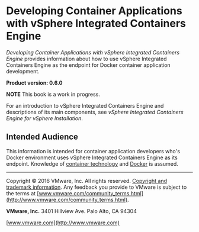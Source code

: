 # Developing Container Applications with vSphere Integrated Containers Engine 

*Developing Container Applications with vSphere Integrated Containers Engine* provides information about how to use vSphere Integrated Containers Engine as the endpoint for Docker container application development.

**Product version: 0.6.0**

**NOTE**  This book is a work in progress.

For an introduction to vSphere Integrated Containers Engine and descriptions of its main components, see *vSphere Integrated Containers Engine for vSphere Installation*.

## Intended Audience

This information is intended for container application developers who's Docker environment uses vSphere Integrated Containers Engine as its endpoint. Knowledge of [container technology](https://en.wikipedia.org/wiki/Operating-system-level_virtualization) and [Docker](https://docs.docker.com/) is assumed.

----------

Copyright &copy; 2016 VMware, Inc. All rights reserved. [Copyright and trademark information](http://pubs.vmware.com/copyright-trademark.html). Any feedback you provide to VMware is subject to the terms at [www.vmware.com/community_terms.html](http://www.vmware.com/community_terms.html).

**VMware, Inc.**
3401 Hillview Ave.
Palo Alto, CA 94304

[www.vmware.com](http://www.vmware.com)
